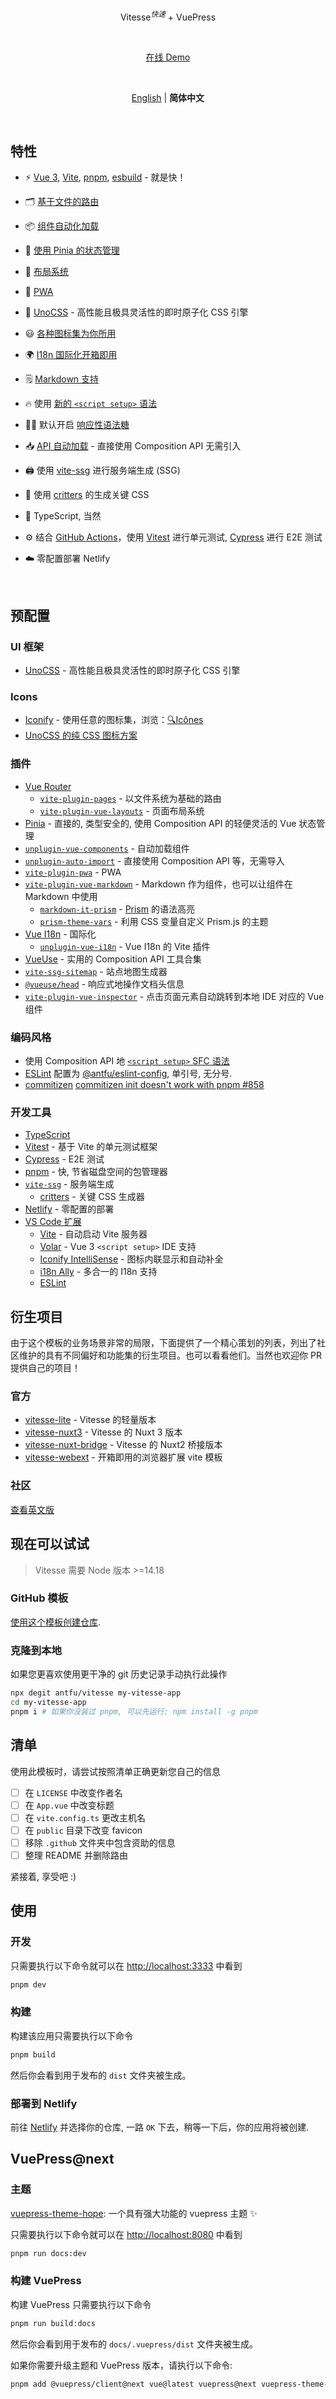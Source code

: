 <!-- markdownlint-disable MD041 -->
<p align='center'>
Vitesse<sup><em>快速</em></sup> + VuePress
<br>
</p>

<br>

<p align='center'>
<a href="https://www.zhaobc.site">在线 Demo</a>
</p>

<br>

<p align='center'>
<a href="./README.md">English</a> | <b>简体中文</b>
</p>

<br>

## 特性

- ⚡️ [Vue 3](https://github.com/vuejs/core), [Vite](https://github.com/vitejs/vite), [pnpm](https://pnpm.io/), [esbuild](https://github.com/evanw/esbuild) - 就是快！

- 🗂 [基于文件的路由](./src/pages)

- 📦 [组件自动化加载](./src/components)

- 🍍 [使用 Pinia 的状态管理](https://pinia.vuejs.org)

- 📑 [布局系统](./src/layouts)

- 📲 [PWA](https://github.com/antfu/vite-plugin-pwa)

- 🎨 [UnoCSS](https://github.com/unocss/unocss) - 高性能且极具灵活性的即时原子化 CSS 引擎

- 😃 [各种图标集为你所用](https://github.com/antfu/unocss/tree/main/packages/preset-icons)

- 🌍 [I18n 国际化开箱即用](./locales)

- 🗒 [Markdown 支持](https://github.com/antfu/vite-plugin-vue-markdown)

- 🔥 使用 [新的 `<script setup>` 语法](https://github.com/vuejs/rfcs/pull/227)

- 🤙🏻 默认开启 [响应性语法糖](https://vuejs.org/guide/extras/reactivity-transform.html)

- 📥 [API 自动加载](https://github.com/antfu/unplugin-auto-import) - 直接使用 Composition API 无需引入

- 🖨 使用 [vite-ssg](https://github.com/antfu/vite-ssg) 进行服务端生成 (SSG)

- 🦔 使用 [critters](https://github.com/GoogleChromeLabs/critters) 的生成关键 CSS

- 🦾 TypeScript, 当然

- ⚙️ 结合 [GitHub Actions](https://github.com/features/actions)，使用 [Vitest](https://github.com/vitest-dev/vitest) 进行单元测试, [Cypress](https://cypress.io/) 进行 E2E 测试

- ☁️ 零配置部署 Netlify

<br>

## 预配置

### UI 框架

- [UnoCSS](https://github.com/antfu/unocss) - 高性能且极具灵活性的即时原子化 CSS 引擎

### Icons

- [Iconify](https://iconify.design) - 使用任意的图标集，浏览：[🔍Icônes](https://icones.netlify.app/)
- [UnoCSS 的纯 CSS 图标方案](https://github.com/antfu/unocss/tree/main/packages/preset-icons)

### 插件

- [Vue Router](https://github.com/vuejs/router)
  - [`vite-plugin-pages`](https://github.com/hannoeru/vite-plugin-pages) - 以文件系统为基础的路由
  - [`vite-plugin-vue-layouts`](https://github.com/JohnCampionJr/vite-plugin-vue-layouts) - 页面布局系统
- [Pinia](https://pinia.vuejs.org) - 直接的, 类型安全的, 使用 Composition API 的轻便灵活的 Vue 状态管理
- [`unplugin-vue-components`](https://github.com/antfu/unplugin-vue-components) - 自动加载组件
- [`unplugin-auto-import`](https://github.com/antfu/unplugin-auto-import) - 直接使用 Composition API 等，无需导入
- [`vite-plugin-pwa`](https://github.com/antfu/vite-plugin-pwa) - PWA
- [`vite-plugin-vue-markdown`](https://github.com/antfu/vite-plugin-vue-markdown) - Markdown 作为组件，也可以让组件在 Markdown 中使用
  - [`markdown-it-prism`](https://github.com/jGleitz/markdown-it-prism) - [Prism](https://prismjs.com/) 的语法高亮
  - [`prism-theme-vars`](https://github.com/antfu/prism-theme-vars) - 利用 CSS 变量自定义 Prism.js 的主题
- [Vue I18n](https://github.com/intlify/vue-i18n-next) - 国际化
  - [`unplugin-vue-i18n`](https://github.com/intlify/bundle-tools/tree/main/packages/unplugin-vue-i18n) - Vue I18n 的 Vite 插件
- [VueUse](https://github.com/antfu/vueuse) - 实用的 Composition API 工具合集
- [`vite-ssg-sitemap`](https://github.com/jbaubree/vite-ssg-sitemap) - 站点地图生成器
- [`@vueuse/head`](https://github.com/vueuse/head) - 响应式地操作文档头信息
- [`vite-plugin-vue-inspector`](https://github.com/webfansplz/vite-plugin-vue-inspector) - 点击页面元素自动跳转到本地 IDE 对应的 Vue 组件

### 编码风格

- 使用 Composition API 地 [`<script setup>` SFC 语法](https://github.com/vuejs/rfcs/pull/227)
- [ESLint](https://eslint.org/) 配置为 [@antfu/eslint-config](https://github.com/antfu/eslint-config), 单引号, 无分号.
- [commitizen](https://github.com/commitizen/cz-cli)
  [commitizen init doesn't work with pnpm #858](https://github.com/commitizen/cz-cli/issues/858)

### 开发工具

- [TypeScript](https://www.typescriptlang.org/)
- [Vitest](https://github.com/vitest-dev/vitest) - 基于 Vite 的单元测试框架
- [Cypress](https://cypress.io/) - E2E 测试
- [pnpm](https://pnpm.js.org/) - 快, 节省磁盘空间的包管理器
- [`vite-ssg`](https://github.com/antfu/vite-ssg) - 服务端生成
  - [critters](https://github.com/GoogleChromeLabs/critters) - 关键 CSS 生成器
- [Netlify](https://www.netlify.com/) - 零配置的部署
- [VS Code 扩展](./.vscode/extensions.json)
  - [Vite](https://marketplace.visualstudio.com/items?itemName=antfu.vite) - 自动启动 Vite 服务器
  - [Volar](https://marketplace.visualstudio.com/items?itemName=Vue.volar) - Vue 3 `<script setup>` IDE 支持
  - [Iconify IntelliSense](https://marketplace.visualstudio.com/items?itemName=antfu.iconify) - 图标内联显示和自动补全
  - [i18n Ally](https://marketplace.visualstudio.com/items?itemName=lokalise.i18n-ally) - 多合一的 I18n 支持
  - [ESLint](https://marketplace.visualstudio.com/items?itemName=dbaeumer.vscode-eslint)

## 衍生项目

由于这个模板的业务场景非常的局限，下面提供了一个精心策划的列表，列出了社区维护的具有不同偏好和功能集的衍生项目。也可以看看他们。当然也欢迎你 PR 提供自己的项目！

### 官方

- [vitesse-lite](https://github.com/antfu/vitesse-lite) - Vitesse 的轻量版本
- [vitesse-nuxt3](https://github.com/antfu/vitesse-nuxt3) - Vitesse 的 Nuxt 3 版本
- [vitesse-nuxt-bridge](https://github.com/antfu/vitesse-nuxt-bridge) - Vitesse 的 Nuxt2 桥接版本
- [vitesse-webext](https://github.com/antfu/vitesse-webext) - 开箱即用的浏览器扩展 vite 模板

### 社区

[查看英文版](./README.md#community)

## 现在可以试试

> Vitesse 需要 Node 版本 >=14.18

### GitHub 模板

[使用这个模板创建仓库](https://github.com/antfu/vitesse/generate).

### 克隆到本地

如果您更喜欢使用更干净的 git 历史记录手动执行此操作

```bash
npx degit antfu/vitesse my-vitesse-app
cd my-vitesse-app
pnpm i # 如果你没装过 pnpm, 可以先运行: npm install -g pnpm
```

## 清单

使用此模板时，请尝试按照清单正确更新您自己的信息

- [ ] 在 `LICENSE` 中改变作者名
- [ ] 在 `App.vue` 中改变标题
- [ ] 在 `vite.config.ts` 更改主机名
- [ ] 在 `public` 目录下改变 favicon
- [ ] 移除 `.github` 文件夹中包含资助的信息
- [ ] 整理 README 并删除路由

紧接着, 享受吧 :)

## 使用

### 开发

只需要执行以下命令就可以在 <http://localhost:3333> 中看到

```bash
pnpm dev
```

### 构建

构建该应用只需要执行以下命令

```bash
pnpm build
```

然后你会看到用于发布的 `dist` 文件夹被生成。

### 部署到 Netlify

前往 [Netlify](https://app.netlify.com/start) 并选择你的仓库, 一路 `OK` 下去，稍等一下后，你的应用将被创建.

## VuePress@next

### 主题

[vuepress-theme-hope](https://github.com/vuepress-theme-hope/vuepress-theme-hope): 一个具有强大功能的 vuepress 主题 ✨

只需要执行以下命令就可以在 <http://localhost:8080> 中看到

```bash
pnpm run docs:dev
```

### 构建 VuePress

构建 VuePress 只需要执行以下命令

```bash
pnpm run build:docs
```

然后你会看到用于发布的 `docs/.vuepress/dist` 文件夹被生成。

如果你需要升级主题和 VuePress 版本，请执行以下命令:

```bash
pnpm add @vuepress/client@next vue@latest vuepress@next vuepress-theme-hope@latest  -E && pnpm i && pnpm up
```
